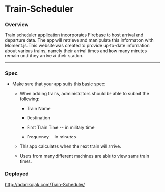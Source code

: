 # Train-Scheduler

### Overview

Train scheduler application incorporates Firebase to host arrival and departure data. The app will retrieve and manipulate this information with Moment.js. This website was created to provide up-to-date information about various trains, namely their arrival times and how many minutes remain until they arrive at their station.

- - -

### Spec

* Make sure that your app suits this basic spec:
  
  * When adding trains, administrators should be able to submit the following:
    
    * Train Name
    
    * Destination 
    
    * First Train Time -- in military time
    
    * Frequency -- in minutes
  
  * This app calculates when the next train will arrive.
  
  * Users from many different machines are able to view same train times.

### Deployed
http://adamkojak.com/Train-Scheduler/
